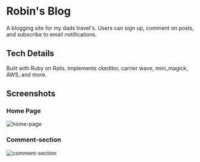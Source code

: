 # Robin's Blog
A blogging site for my dads travel's.
Users can sign up, comment on posts, and subscribe to email notifications.

## Tech Details
Built with Ruby on Rails. Implements ckeditor, carrier wave, mini_magick, AWS, and more.

## Screenshots

### Home Page
![home-page](https://user-images.githubusercontent.com/28276414/44675751-429da500-a9e6-11e8-8576-948128bb855a.png)

### Comment-section
![comment-section](https://user-images.githubusercontent.com/28276414/44675754-43ced200-a9e6-11e8-97f9-2a3a110041b8.png)
